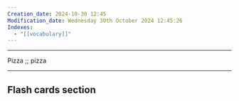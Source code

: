 ```yaml
---
Creation_date: 2024-10-30 12:45
Modification_date: Wednesday 30th October 2024 12:45:26
Indexes:
  - "[[vocabulary]]"
---
```


----

Pizza ;; pizza



















---
## Flash cards section
